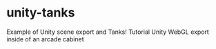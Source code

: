 # unity-tanks
Example of Unity scene export and Tanks! Tutorial Unity WebGL export inside of an arcade cabinet
